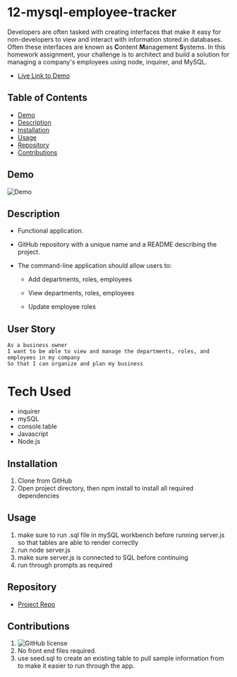 # 12-mysql-employee-tracker


Developers are often tasked with creating interfaces that make it easy for non-developers to view and interact with information stored in databases. Often these interfaces are known as **C**ontent **M**anagement **S**ystems. In this homework assignment, your challenge is to architect and build a solution for managing a company's employees using node, inquirer, and MySQL.

- [Live Link to Demo](https://www.youtube.com/watch?v=xP8feYon4gw&t=5s)

## Table of Contents

- [Demo](#demo)
- [Description](#description)
- [Installation](#installation)
- [Usage](#usage)
- [Repository](#repository)
- [Contributions](#contributions)


## Demo 

![Demo](./assets/12-Employee-Tracker-Demo.gif)

## Description
* Functional application.

* GitHub repository with a unique name and a README describing the project.

* The command-line application should allow users to:

  * Add departments, roles, employees

  * View departments, roles, employees

  * Update employee roles

## User Story
```
As a business owner
I want to be able to view and manage the departments, roles, and employees in my company
So that I can organize and plan my business
```
# Tech Used
- inquirer
- mySQL
- console.table
- Javascript
- Node.js

## Installation
1. Clone from GitHub
2. Open project directory, then npm install to install all required dependencies 

## Usage
1. make sure to run .sql file in mySQL workbench before running server.js so that tables are able to render correctly
2. run node server.js
3. make sure server.js is connected to SQL before continuing
4. run through prompts as required 

## Repository

  - [Project Repo](https://github.com/BrennonSullivan/m12Employee-Tracker)

## Contributions
1. ![GitHub license](https://img.shields.io/badge/Made%20By-%40BrennonSullivan-orange)
2. No front end files required.
3. use seed.sql to create an existing table to pull sample information from to make it easier to run through the app.
